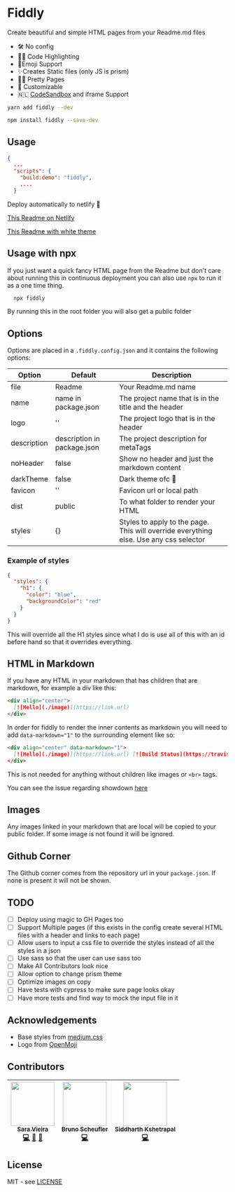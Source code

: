 # Fiddly

Create beautiful and simple HTML pages from your Readme.md files

- 🛠 No config
- 👩‍💻 Code Highlighting
- 💯Emoji Support
- ✨Creates Static files (only JS is prism)
- 🏳️‍🌈 Pretty Pages
- 🦄 Customizable
- 🇳🇱 [CodeSandbox](https://codesandbox.io) and iframe Support

```bash
yarn add fiddly --dev
```

```bash
npm install fiddly --save-dev
```

## Usage

```json
{
  ...
  "scripts": {
    "build:demo": "fiddly",
    ....
  }
```

Deploy automatically to netlify 🎉

[This Readme on Netlify](https://fiddly.netlify.com/)

[This Readme with white theme](https://5c211293454e136fac543e8d--fiddly.netlify.com/)

## Usage with npx

If you just want a quick fancy HTML page from the Readme but don't care about running this in continuous deployment you can also use `npx` to run it as a one time thing.

```bash
  npx fiddly
```

By running this in the root folder you will also get a public folder

## Options

Options are placed in a `.fiddly.config.json` and it contains the following options:

| Option      | Default                     | Description                                                                           |
| ----------- | --------------------------- | ------------------------------------------------------------------------------------- |
| file        | Readme                      | Your Readme.md name                                                                   |
| name        | name in package.json        | The project name that is in the title and the header                                  |
| logo        | ''                          | The project logo that is in the header                                                |
| description | description in package.json | The project description for metaTags                                                  |
| noHeader    | false                       | Show no header and just the markdown content                                          |
| darkTheme   | false                       | Dark theme ofc 🎉                                                                     |
| favicon     | ''                          | Favicon url or local path                                                             |
| dist        | public                      | To what folder to render your HTML                                                    |
| styles      | {}                          | Styles to apply to the page. This will override everything else. Use any css selector |

### Example of styles

```json
{
  "styles": {
    "h1": {
      "color": "blue",
      "backgroundColor": "red"
    }
  }
}
```

This will override all the H1 styles since what I do is use all of this with an id before hand so that it overrides everything.

## HTML in Markdown

If you have any HTML in your markdown that has children that are markdown, for example a div like this:

```markdown
<div align="center">
  [![Hello](./image)](https://link.url)
</div>
```

In order for fiddly to render the inner contents as markdown you will need to add `data-markdown="1"` to the surrounding element like so:

```markdown
<div align="center" data-markdown="1">
  [![Hello](./image)](https://link.url) [![Build Status](https://travis-ci.org/SaraVieira/fiddly.svg)](https://travis-ci.org/SaraVieira/fiddly)
</div>
```

This is not needed for anything without children like images or `<br>` tags.

You can see the issue regarding showdown [here](https://github.com/showdownjs/showdown/issues/178)

## Images

Any images linked in your markdown that are local will be copied to your public folder. If some image is not found it will be ignored.

## Github Corner

The Github corner comes from the repository url in your `package.json`. If none is present it will not be shown.

## TODO

- [ ] Deploy using magic to GH Pages too
- [ ] Support Multiple pages (if this exists in the config create several HTML files with a header and links to each page)
- [ ] Allow users to input a css file to override the styles instead of all the styles in a json
- [ ] Use sass so that the user can use sass too
- [ ] Make All Contributors look nice
- [ ] Allow option to change prism theme
- [ ] Optimize images on copy
- [ ] Have tests with cypress to make sure page looks okay
- [ ] Have more tests and find way to mock the input file in it

## Acknowledgements

- Base styles from [medium.css](https://github.com/lucagez/medium.css)
- Logo from [OpenMoji](http://www.openmoji.org/library.html?search=beautiful&emoji=2728)

## Contributors

<!-- ALL-CONTRIBUTORS-LIST:START - Do not remove or modify this section -->
<!-- prettier-ignore -->
| [<img src="https://avatars0.githubusercontent.com/u/1051509?v=4" width="100px;"/><br /><sub><b>Sara Vieira</b></sub>](http://iamsaravieira.com)<br />[💻](https://github.com/SaraVieira/fiddly/commits?author=SaraVieira "Code") [🎨](#design-SaraVieira "Design") [🤔](#ideas-SaraVieira "Ideas, Planning, & Feedback") | [<img src="https://avatars2.githubusercontent.com/u/4772980?v=4" width="100px;"/><br /><sub><b>Bruno Scheufler</b></sub>](https://brunoscheufler.com)<br />[💻](https://github.com/SaraVieira/fiddly/commits?author=BrunoScheufler "Code") | [<img src="https://avatars0.githubusercontent.com/u/1863771?v=4" width="100px;"/><br /><sub><b>Siddharth Kshetrapal</b></sub>](https://sid.studio)<br />[💻](https://github.com/SaraVieira/fiddly/commits?author=siddharthkp "Code") |
| :---: | :---: | :---: |
<!-- ALL-CONTRIBUTORS-LIST:END -->
<!-- ALL-CONTRIBUTORS-LIST: START - Do not remove or modify this section -->
<!-- ALL-CONTRIBUTORS-LIST:END -->

## License

MIT - see [LICENSE](https://github.com/SaraVieira/fiddly/blob/master/LICENSE)

